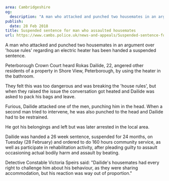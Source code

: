 ```yaml
area: Cambridgeshire
og:
  description: "A man who attacked and punched two housemates in an argument over \u2018house rules\u2019 regarding an electric heater has been handed a suspended sentence."
publish:
  date: 28 Feb 2018
title: Suspended sentence for man who assaulted housemates
url: https://www.cambs.police.uk/news-and-appeals/Suspended-sentence-for-man-who-assaulted-housemates
```

A man who attacked and punched two housemates in an argument over 'house rules' regarding an electric heater has been handed a suspended sentence.

Peterborough Crown Court heard Rokas Dailide, 22, angered other residents of a property in Shore View, Peterborough, by using the heater in the bathroom.

They felt this was too dangerous and was breaking the 'house rules', but when they raised the issue the conversation got heated and Dailide was asked to pack his bags and leave.

Furious, Dailide attacked one of the men, punching him in the head. When a second man tried to intervene, he was also punched to the head and Dailide had to be restrained.

He got his belongings and left but was later arrested in the local area.

Dailide was handed a 26 week sentence, suspended for 24 months, on Tuesday (28 February) and ordered to do 160 hours community service, as well as participate in rehabilitation activity, after pleading guilty to assault occasioning actual bodily harm and assault by beating.

Detective Constable Victoria Speirs said: "Dailide's housemates had every right to challenge him about his behaviour, as they were sharing accommodation, but his reaction was way out of proportion."
